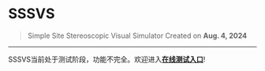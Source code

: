 # SSSVS
> Simple Site Stereoscopic Visual Simulator
> Created on **Aug. 4, 2024**

***
SSSVS当前处于测试阶段，功能不完全。欢迎进入[**在线测试入口**](https://quartzquincy2019.github.io/SSSVS/SSSVS.html)!
